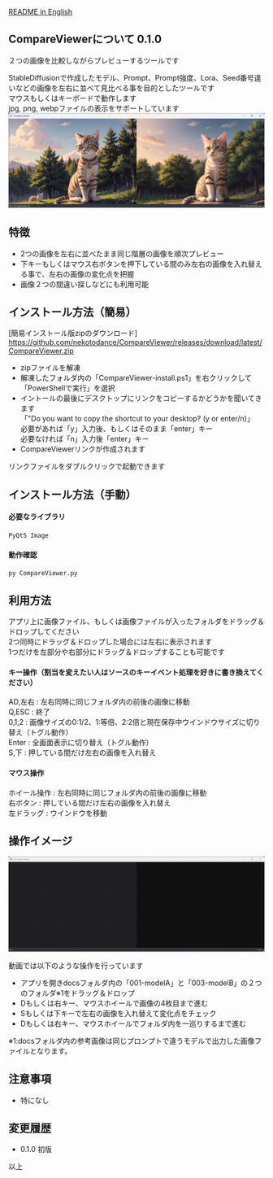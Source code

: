 [README in English](readme-en.md)

## CompareViewerについて 0.1.0
２つの画像を比較しながらプレビューするツールです  

StableDiffusionで作成したモデル、Prompt、Prompt強度、Lora、Seed番号違いなどの画像を左右に並べて見比べる事を目的としたツールです  
マウスもしくはキーボードで動作します  
jpg, png, webpファイルの表示をサポートしています  
![CompareViewer-image](docs/CompareViewer-image.jpg)

## 特徴
- 2つの画像を左右に並べたまま同じ階層の画像を順次プレビュー  
- 下キーもしくはマウス右ボタンを押下している間のみ左右の画像を入れ替える事で、左右の画像の変化点を把握  
- 画像２つの間違い探しなどにも利用可能  

## インストール方法（簡易）
[簡易インストール版zipのダウンロード] https://github.com/nekotodance/CompareViewer/releases/download/latest/CompareViewer.zip

- zipファイルを解凍
- 解凍したフォルダ内の「CompareViewer-install.ps1」を右クリックして「PowerShellで実行」を選択
- イントールの最後にデスクトップにリンクをコピーするかどうかを聞いてきます  
「"Do you want to copy the shortcut to your desktop? (y or enter/n)」  
必要があれば「y」入力後、もしくはそのまま「enter」キー  
必要なければ「n」入力後「enter」キー  
- CompareViewerリンクが作成されます

リンクファイルをダブルクリックで起動できます

## インストール方法（手動）
#### 必要なライブラリ
    PyQt5 Image
#### 動作確認
    py CompareViewer.py

## 利用方法
アプリ上に画像ファイル、もしくは画像ファイルが入ったフォルダをドラッグ＆ドロップしてください  
2つ同時にドラッグ＆ドロップした場合には左右に表示されます  
1つだけを左部分や右部分にドラッグ＆ドロップすることも可能です  

#### キー操作（割当を変えたい人はソースのキーイベント処理を好きに書き換えてください）
AD,左右   : 左右同時に同じフォルダ内の前後の画像に移動  
Q,ESC     : 終了  
0,1,2     : 画像サイズの0:1/2、1:等倍、2:2倍と現在保存中ウインドウサイズに切り替え（トグル動作）  
Enter     : 全画面表示に切り替え（トグル動作）  
S,下      : 押している間だけ左右の画像を入れ替え  

#### マウス操作
ホイール操作     : 左右同時に同じフォルダ内の前後の画像に移動  
右ボタン         : 押している間だけ左右の画像を入れ替え  
左ドラッグ       : ウインドウを移動  

## 操作イメージ
![Compareviewer-reference](docs/Compareviewer-reference.gif)

動画では以下のような操作を行っています  
- アプリを開きdocsフォルダ内の「001-modelA」と「003-modelB」の２つのフォルダ※1をドラッグ＆ドロップ  
- Dもしくは右キー、マウスホイールで画像の4枚目まで進む  
- Sもしくは下キーで左右の画像を入れ替えて変化点をチェック  
- Dもしくは右キー、マウスホイールでフォルダ内を一巡りするまで進む  

※1:docsフォルダ内の参考画像は同じプロンプトで違うモデルで出力した画像ファイルとなります。

## 注意事項
- 特になし  

## 変更履歴
- 0.1.0 初版  

以上
